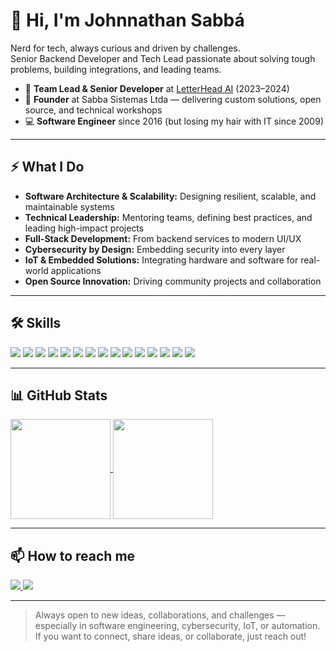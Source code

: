 # 👋 Hi, I'm Johnnathan Sabbá

Nerd for tech, always curious and driven by challenges.  
Senior Backend Developer and Tech Lead passionate about solving tough problems, building integrations, and leading teams.

- 🏢 **Team Lead & Senior Developer** at [LetterHead AI](https://letterhead.ai/) (2023–2024)
- 🚀 **Founder** at Sabba Sistemas Ltda — delivering custom solutions, open source, and technical workshops
- 💻 **Software Engineer** since 2016 (but losing my hair with IT since 2009)

---

## ⚡ What I Do

- **Software Architecture & Scalability:** Designing resilient, scalable, and maintainable systems
- **Technical Leadership:** Mentoring teams, defining best practices, and leading high-impact projects
- **Full-Stack Development:** From backend services to modern UI/UX
- **Cybersecurity by Design:** Embedding security into every layer
- **IoT & Embedded Solutions:** Integrating hardware and software for real-world applications
- **Open Source Innovation:** Driving community projects and collaboration

---

## 🛠️ Skills

<div>
  <img src="https://img.shields.io/badge/Python-14354C?style=for-the-badge&logo=python&logoColor=white">
  <img src="https://img.shields.io/badge/Java-ED8B00?style=for-the-badge&logo=openjdk&logoColor=white">
  <img src="https://img.shields.io/badge/Node.js-43853D?style=for-the-badge&logo=node.js&logoColor=white">
  <img src="https://img.shields.io/badge/Django-092E20?style=for-the-badge&logo=django&logoColor=white">
  <img src="https://img.shields.io/badge/Flask-000000?style=for-the-badge&logo=flask&logoColor=white">
  <img src="https://img.shields.io/badge/C-00599C?style=for-the-badge&logo=c&logoColor=white">
  <img src="https://img.shields.io/badge/C%2B%2B-00599C?style=for-the-badge&logo=c%2B%2B&logoColor=white">
  <img src="https://img.shields.io/badge/PostgreSQL-316192?style=for-the-badge&logo=postgresql&logoColor=white">
  <img src="https://img.shields.io/badge/MySQL-00000F?style=for-the-badge&logo=mysql&logoColor=white">
  <img src="https://img.shields.io/badge/PHP-777BB4?style=for-the-badge&logo=php&logoColor=white">
  <img src="https://img.shields.io/badge/Laravel-FF2D20?style=for-the-badge&logo=laravel&logoColor=white">
  <img src="https://img.shields.io/badge/React-20232A?style=for-the-badge&logo=react&logoColor=61DAFB">
  <img src="https://img.shields.io/badge/Tailwind_CSS-38B2AC?style=for-the-badge&logo=tailwind-css&logoColor=white">
  <img src="https://img.shields.io/badge/Google_Cloud-4285F4?style=for-the-badge&logo=google-cloud&logoColor=white">
  <img src="https://img.shields.io/badge/Docker-blue?style=for-the-badge&logo=docker&logoColor=white">
</div>

---

## 📊 GitHub Stats

<div>
<a href="https://github.com/sabbajohn">
  <img height='160em' align="center" src="https://github-readme-stats.vercel.app/api?username=sabbajohn&theme=highcontrast&show_icons=true&hide_border=false&count_private=true"/>
</a>
<a href="https://github.com/sabbajohn">
  <img height='160em' align="center" src="https://github-readme-stats.vercel.app/api/top-langs/?username=sabbajohn&exclude_repo=pythonserver&theme=highcontrast&show_icons=true&hide_border=false&layout=compact"/>
</a>
</div>

---

## 📫 How to reach me

<a href="https://www.linkedin.com/in/johnnathan-sabb%C3%A1-221a95122/" target="_blank">
  <img src="https://img.shields.io/badge/LinkedIn-0077B5?style=for-the-badge&logo=linkedin&logoColor=white" target="_blank"/>
</a>
<a href="mailto:victorsabba@gmail.com">
  <img src="https://img.shields.io/badge/Gmail-D14836?style=for-the-badge&logo=gmail&logoColor=white" target="_blank"/>
</a>

---

> Always open to new ideas, collaborations, and challenges — especially in software engineering, cybersecurity, IoT, or automation.  
> If you want to connect, share ideas, or collaborate, just reach out!
